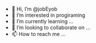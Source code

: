 - 👋 Hi, I’m @jobEyob
- 👀 I’m interested in progiraming
- 🌱 I’m currently learning ...
- 💞️ I’m looking to collaborate on ...
- 📫 How to reach me ...

<!---
jobEyob/jobEyob is a ✨ special ✨ repository because its `README.md` (this file) appears on your GitHub profile.
You can click the Preview link to take a look at your changes.
--->
